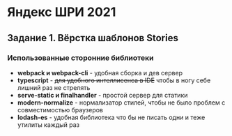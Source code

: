 # Яндекс ШРИ 2021

## Задание 1. Вёрстка шаблонов Stories

### Использованные сторонние библиотеки

- **webpack и webpack-cli** - удобная сборка и дев сервер
- **typescript** - ~~для удобного интеллисенса в IDE~~ чтобы в ногу себе лишний раз не стрелять
- **serve-static и finalhandler** - простой сервер для статики
- **modern-normalize** - нормализатор стилей, чтобы не было проблем с совместимостью браузеров
- **lodash-es** - удобная библиотека что бы не писать одни и теже утилиты каждый раз
